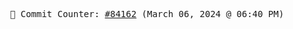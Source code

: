 <p align="center">
    <samp>
        📮 Commit Counter: <a href="https://github.com/Javascript-void0/Javascript-void0/commits/main">#84162</a> (March 06, 2024 @ 06:40 PM)
    </samp>
</p>
